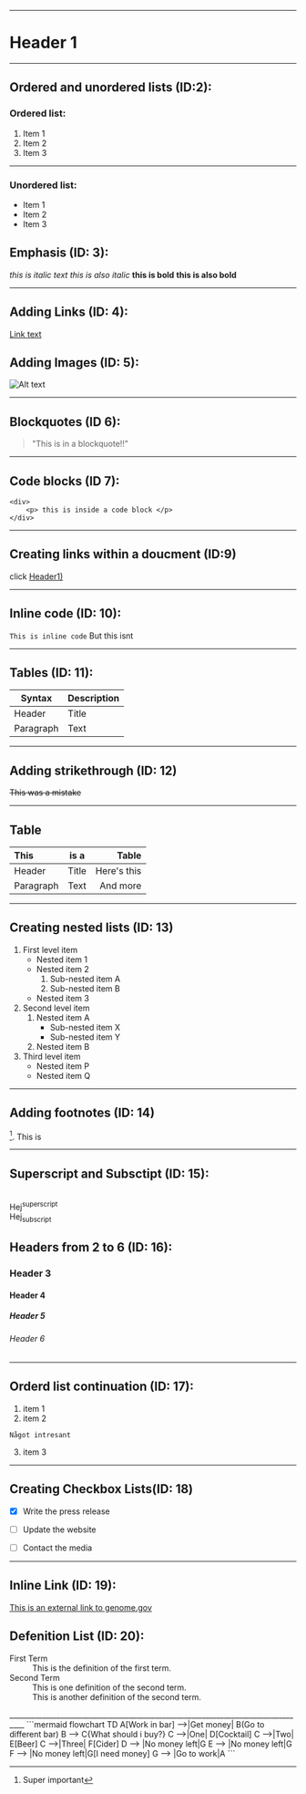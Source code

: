 
___________________________________________________________________________
# Header 1
__________________________________________________________________________
## Ordered and unordered lists (ID:2):

### Ordered list:
1. Item 1
2. Item 2
3. Item 3
__________________________________________________________________________
### Unordered list:
* Item 1
* Item 2
* Item 3

## Emphasis (ID: 3):
*this is italic text*
_this is also italic_
**this is bold**
__this is also bold__

____________________________________________________________________________
## Adding Links (ID: 4):
[Link text](https://www.linkedin.com/in/viktor-ceder-64a3b91a4/)

## Adding Images (ID: 5):
![Alt text](https://media.licdn.com/dms/image/D4D03AQF-bl9Sr_hcug/profile-displayphoto-shrink_800_800/0/1681631538616?e=2147483647&v=beta&t=abJq04sqLr3xHsYkeuWZEaH98kGQG8FgzOt-kRFymCc "an image of viktor ceder")

_____________________________________________________________________________
## Blockquotes (ID 6):
> "This is in a blockquote!!"
_____________________________________________________________________________
## Code blocks (ID 7):
```
<div>
	<p> this is inside a code block </p>
</div>

```
______________________________________________________________________________

## Creating links within a doucment (ID:9)

click [Header1)](#Header-1)

______________________________________________________________________________
## Inline code (ID: 10):
`This is inline code` But this isnt

______________________________________________________________________________
## Tables (ID: 11):
| Syntax      | Description |
| ----------- | ----------- |
| Header      | Title       |
| Paragraph   | Text        |

_____________________________________________________________________________
## Adding strikethrough (ID: 12) 
~~This was a mistake~~ 
____________________________________________________________________________
## Table 

| This        | is a        | Table         |
| :---        |    :----:   |          ---: |
| Header      | Title       | Here's this   |
| Paragraph   | Text        | And more      |
____________________________________________________________________________
## Creating nested lists (ID: 13) 

1. First level item
   - Nested item 1
   - Nested item 2
      1. Sub-nested item A
      2. Sub-nested item B
   - Nested item 3
2. Second level item
   1. Nested item A
      - Sub-nested item X
      - Sub-nested item Y
   2. Nested item B
3. Third level item
   - Nested item P
   - Nested item Q

____________________________________________________________________________
## Adding footnotes (ID: 14)
[^1]. This is 

[^1]: Super important 
____________________________________________________________________________


## Superscript and Subsctipt (ID: 15):
<br>Hej<sup>superscript</sup>
<br>Hej<sub>subscript</sub>

## Headers from 2 to 6 (ID: 16):
### Header 3
#### Header 4
##### Header 5 
###### Header 6
______________________________________________________________________________
## Orderd list continuation (ID: 17):

1. item 1
2. item 2
```
Något intresant
```
3. item 3

______________________________________________________________________________
## Creating Checkbox Lists(ID: 18)

- [x] Write the press release
- [ ] Update the website
- [ ] Contact the media


_______________________________________________________________________________
## Inline Link (ID: 19):
[This is an external link to genome.gov](https://www.genome.gov/)

## Defenition List (ID: 20):
<dl>
  <dt>First Term</dt>
  <dd>This is the definition of the first term.</dd>
  <dt>Second Term</dt>
  <dd>This is one definition of the second term. </dd>
  <dd>This is another definition of the second term.</dd>
</dl>
__________________________________________________________________________________
```mermaid
  flowchart TD
    A[Work in bar] -->|Get money| B(Go to different bar)
    B --> C{What should i buy?}
    C -->|One| D[Cocktail]
    C -->|Two| E[Beer]
    C -->|Three| F[Cider]
    D --> |No money left|G
    E --> |No money left|G
    F --> |No money left|G[I need money]
    G --> |Go to work|A
```
